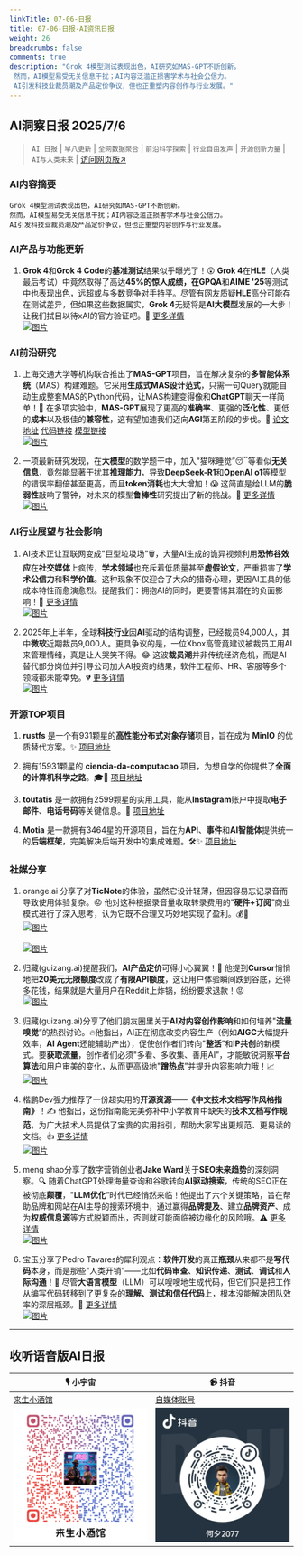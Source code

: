 ```yaml
---
linkTitle: 07-06-日报
title: 07-06-日报-AI资讯日报
weight: 26
breadcrumbs: false
comments: true
description: "Grok 4模型测试表现出色，AI研究如MAS-GPT不断创新。
 然而，AI模型易受无关信息干扰；AI内容泛滥正损害学术与社会公信力。
 AI引发科技业裁员潮及产品定价争议，但也正重塑内容创作与行业发展。"
---
```


## AI洞察日报 2025/7/6

>  `AI 日报` | `早八更新` | `全网数据聚合` | `前沿科学探索` | `行业自由发声` | `开源创新力量` | `AI与人类未来` | [访问网页版↗️](https://ai.hubtoday.app/)



### **AI内容摘要**

```
Grok 4模型测试表现出色，AI研究如MAS-GPT不断创新。
然而，AI模型易受无关信息干扰；AI内容泛滥正损害学术与社会公信力。
AI引发科技业裁员潮及产品定价争议，但也正重塑内容创作与行业发展。
```



### AI产品与功能更新

1.  **Grok 4**和**Grok 4 Code**的**基准测试**结果似乎曝光了！😲 **Grok 4**在**HLE**（人类最后考试）中竟然取得了高达**45%**的惊人成绩，在**GPQA**和**AIME '25**等测试中也表现出色，远超或与多数竞争对手持平。尽管有网友质疑**HLE**高分可能存在测试差异，但如果这些数据属实，**Grok 4**无疑将是**AI大模型**发展的一大步！让我们拭目以待xAI的官方验证吧。🚀 [更多详情](https://www.jiqizhixin.com/articles/2025-07-05-3)
    <br/> [![图片](https://raw.githubusercontent.com/justlovemaki/imagehub/refs/heads/main/images/2025/07/news_01k022x081fajbm9e9tpd2ycvx.avif "Grok 4基准测试结果")](https://raw.githubusercontent.com/justlovemaki/imagehub/refs/heads/main/images/2025/07/news_01k022x081fajbm9e9tpd2ycvx.avif) <br/>

### AI前沿研究

1.  上海交通大学等机构联合推出了**MAS-GPT**项目，旨在解决复杂的**多智能体系统**（MAS）构建难题。它采用**生成式MAS设计范式**，只需一句Query就能自动生成整套MAS的Python代码，让MAS构建变得像和**ChatGPT**聊天一样简单！🤩 在多项实验中，**MAS-GPT**展现了更高的**准确率**、更强的**泛化性**、更低的**成本**以及极佳的**兼容性**，这有望加速我们迈向**AGI**第五阶段的步伐。🚀 [论文地址](https://arxiv.org/abs/2503.03686) [代码链接](https://github.com/MASWorks/MAS-GPT) [模型链接](https://huggingface.co/MASWorks/MAS-GPT-32B)
    <br/> [![图片](https://raw.githubusercontent.com/justlovemaki/imagehub/refs/heads/main/images/2025/07/news_01k022x1rjfb79fm5xqm60pe30.avif "MAS-GPT项目优势对比")](https://raw.githubusercontent.com/justlovemaki/imagehub/refs/heads/main/images/2025/07/news_01k022x1rjfb79fm5xqm60pe30.avif) <br/>

2.  一项最新研究发现，在**大模型**的数学题干中，加入"猫咪睡觉”😴等看似**无关信息**，竟然能显著干扰其**推理能力**，导致**DeepSeek-R1**和**OpenAI o1**等模型的错误率翻倍甚至更高，而且**token消耗**也大大增加！😱 这简直是给LLM的**脆弱性**敲响了警钟，对未来的模型**鲁棒性**研究提出了新的挑战。🤔 [更多详情](https://mp.weixin.qq.com/s?__biz=MzIzNjc1NzUzMw==&mid=2247808013&idx=1&sn=272e54ef1f178a2887c268ce178c4c13)
    <br/> [![图片](https://raw.githubusercontent.com/justlovemaki/imagehub/refs/heads/main/images/2025/07/news_01k022x32we42bsh86ekajn8pn.avif "LLM鲁棒性研究挑战")](https://raw.githubusercontent.com/justlovemaki/imagehub/refs/heads/main/images/2025/07/news_01k022x32we42bsh86ekajn8pn.avif) <br/>

### AI行业展望与社会影响

1.  AI技术正让互联网变成"巨型垃圾场”🗑️，大量AI生成的诡异视频利用**恐怖谷效应**在**社交媒体**上疯传，**学术领域**也充斥着低质量甚至**虚假论文**，严重损害了**学术公信力**和**科学价值**。这种现象不仅迎合了大众的猎奇心理，更因AI工具的低成本特性而愈演愈烈。提醒我们：拥抱AI的同时，更要警惕其潜在的负面影响！🚨 [更多详情](https://www.jiqizhixin.com/articles/2025-07-05-5)
    <br/> [![图片](https://raw.githubusercontent.com/justlovemaki/imagehub/refs/heads/main/images/2025/07/news_01k022x5paecs91yg5zj0vxzxp.avif "AI生成诡异视频传播")](https://raw.githubusercontent.com/justlovemaki/imagehub/refs/heads/main/images/2025/07/news_01k022x5paecs91yg5zj0vxzxp.avif) <br/>

2.  2025年上半年，全球**科技行业**因**AI**驱动的结构调整，已经裁员94,000人，其中**微软**近期裁员9,000人。更具争议的是，一位Xbox高管竟建议被裁员工用AI来管理情绪，真是让人哭笑不得。😂 这波**裁员潮**并非传统经济危机，而是AI替代部分岗位并引导公司加大AI投资的结果，软件工程师、HR、客服等多个领域都未能幸免。💔 [更多详情](https://mp.weixin.qq.com/s?__biz=MzI3MTA0MTk1MA==&mid=2652607008&idx=1&sn=f4eaf35d3c648f6182f0049eeef9b758)
    <br/> [![图片](https://raw.githubusercontent.com/justlovemaki/imagehub/refs/heads/main/images/2025/07/news_01k022x764ett8cy5rywp2k3a7.avif "AI驱动的科技行业裁员")](https://raw.githubusercontent.com/justlovemaki/imagehub/refs/heads/main/images/2025/07/news_01k022x764ett8cy5rywp2k3a7.avif) <br/>

### 开源TOP项目

1.  **rustfs** 是一个有931颗星的**高性能分布式对象存储**项目，旨在成为 **MinIO** 的优质替代方案。✨ [项目地址](https://github.com/rustfs/rustfs)

2.  拥有15931颗星的 **ciencia-da-computacao** 项目，为想自学的你提供了**全面的计算机科学之路**。🎓🚀 [项目地址](https://github.com/Universidade-Livre/ciencia-da-computacao)

3.  **toutatis** 是一款拥有2599颗星的实用工具，能从**Instagram**账户中提取**电子邮件**、**电话号码**等关键信息。🤫 [项目地址](https://github.com/megadose/toutatis)

4.  **Motia** 是一款拥有3464星的开源项目，旨在为**API**、**事件**和**AI智能体**提供统一的**后端框架**，完美解决后端开发中的集成难题。🛠️✨ [项目地址](https://github.com/MotiaDev/motia)

### 社媒分享

1.  orange.ai 分享了对**TicNote**的体验，虽然它设计轻薄，但因容易忘记录音而导致使用体验复杂。😟 他对这种根据录音量收取转录费用的"**硬件+订阅**”商业模式进行了深入思考，认为它既不合理又巧妙地实现了盈利。💰🤔
    <br/> [![图片](https://raw.githubusercontent.com/justlovemaki/imagehub/refs/heads/main/images/2025/07/news_01k022xa58e5cat0wkae4hr7r0.avif "TicNote轻薄设计")](https://raw.githubusercontent.com/justlovemaki/imagehub/refs/heads/main/images/2025/07/news_01k022xa58e5cat0wkae4hr7r0.avif) <br/>
    <br/> [![图片](https://raw.githubusercontent.com/justlovemaki/imagehub/refs/heads/main/images/2025/07/news_01k022xdc2f2wrmww7m6pqa7bk.avif "TicNote录音功能")](https://raw.githubusercontent.com/justlovemaki/imagehub/refs/heads/main/images/2025/07/news_01k022xdc2f2wrmww7m6pqa7bk.avif) <br/>

2.  归藏(guizang.ai)提醒我们，**AI产品定价**可得小心翼翼！📢 他提到**Cursor**悄悄地把**20美元无限额度**改成了**有限API额度**，这让用户体验瞬间跌到谷底，还得多花钱，结果就是大量用户在Reddit上炸锅，纷纷要求退款！😡
    <br/> [![图片](https://raw.githubusercontent.com/justlovemaki/imagehub/refs/heads/main/images/2025/07/news_01k022xfjsf2c8hghddgrr5z7r.avif "Cursor产品定价引争议")](https://raw.githubusercontent.com/justlovemaki/imagehub/refs/heads/main/images/2025/07/news_01k022xfjsf2c8hghddgrr5z7r.avif) <br/>

3.  归藏(guizang.ai)分享了他们朋友圈里关于**AI对内容创作影响**和如何培养"**流量嗅觉**”的热烈讨论。🔥他指出，AI正在彻底改变内容生产（例如**AIGC**大幅提升效率，**AI Agent**还能辅助产出），促使创作者们转向"**整活**”和**IP共创**的新模式。要**获取流量**，创作者们必须"多看、多收集、善用AI”，才能敏锐洞察**平台算法**和用户审美的变化，从而更高级地"**蹭热点**”并提升内容影响力哦！📈
    <br/> [![图片](https://raw.githubusercontent.com/justlovemaki/imagehub/refs/heads/main/images/2025/07/news_01k022xhyre7atrayydbg4sv0e.avif "AI对内容创作影响")](https://raw.githubusercontent.com/justlovemaki/imagehub/refs/heads/main/images/2025/07/news_01k022xhyre7atrayydbg4sv0e.avif) <br/>

4.  楷鹏Dev强力推荐了一份超实用的**开源资源**——**《中文技术文档写作风格指南》**！✍️ 他指出，这份指南能完美弥补中小学教育中缺失的**技术文档写作规范**，为广大技术人员提供了宝贵的实用指引，帮助大家写出更规范、更易读的文档。👍 [更多详情](https://m.okjike.com/originalPosts/686890634618c88abfcc3761)
    <br/> [![图片](https://cdnv2.ruguoapp.com/FvDm4UbL5sWjaNfVdh1NZw-I57kXv3.png "中文技术文档风格指南")](https://cdnv2.ruguoapp.com/FvDm4UbL5sWjaNfVdh1NZw-I57kXv3.png) <br/>

5.  meng shao分享了数字营销创业者**Jake Ward**关于**SEO未来趋势**的深刻洞察。🔍 随着ChatGPT处理海量查询和谷歌转向**AI驱动搜索**，传统的SEO正在被彻底**颠覆**，"**LLM优化**”时代已经悄然来临！他提出了六个关键策略，旨在帮助品牌和网站在AI主导的搜索环境中，通过赢得**品牌提及**、建立**品牌资产**、成为**权威信息源**等方式脱颖而出，否则就可能面临被边缘化的风险哦。⚠️ [更多详情](https://x.com/shao__meng/status/1941297172986855492)
    <br/> [![图片](https://raw.githubusercontent.com/justlovemaki/imagehub/refs/heads/main/images/2025/07/news_01k022xm6cey1b6e2pk8nbwrp2.avif "SEO未来趋势与LLM优化")](https://raw.githubusercontent.com/justlovemaki/imagehub/refs/heads/main/images/2025/07/news_01k022xm6cey1b6e2pk8nbwrp2.avif) <br/>

6.  宝玉分享了Pedro Tavares的犀利观点：**软件开发**的真正**瓶颈**从来都不是**写代码**本身，而是那些"人类开销”——比如**代码审查**、**知识传递**、**测试**、**调试**和**人际沟通**！🤯 尽管**大语言模型**（LLM）可以嗖嗖地生成代码，但它们只是把工作从编写代码转移到了更复杂的**理解、测试和信任代码**上，根本没能解决团队效率的深层瓶颈。🤔 [更多详情](https://x.com/dotey/status/1941247337625498002)
    <br/> [![图片](https://raw.githubusercontent.com/justlovemaki/imagehub/refs/heads/main/images/2025/07/news_01k022xnwxe43bgfpx7gh7bwpe.avif "软件开发真正瓶颈")](https://raw.githubusercontent.com/justlovemaki/imagehub/refs/heads/main/images/2025/07/news_01k022xnwxe43bgfpx7gh7bwpe.avif) <br/>

---

## **收听语音版AI日报**

| 🎙️ **小宇宙** | 📹 **抖音** |
| --- | --- |
| [来生小酒馆](https://www.xiaoyuzhoufm.com/podcast/683c62b7c1ca9cf575a5030e)  |   [自媒体账号](https://www.douyin.com/user/MS4wLjABAAAAwpwqPQlu38sO38VyWgw9ZjDEnN4bMR5j8x111UxpseHR9DpB6-CveI5KRXOWuFwG)| 
| ![小酒馆](https://raw.githubusercontent.com/justlovemaki/imagehub/refs/heads/main/logo/f959f7984e9163fc50d3941d79a7f262.md.png) | ![情报站](https://raw.githubusercontent.com/justlovemaki/imagehub/refs/heads/main/logo/7fc30805eeb831e1e2baa3a240683ca3.md.png) |

    


